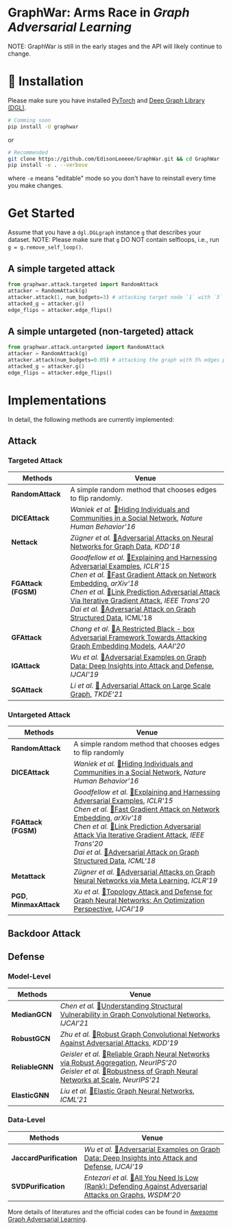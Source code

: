 # GraphWar: Arms Race in *Graph Adversarial Learning*

NOTE: GraphWar is still in the early stages and the API will likely continue to change.


# 🚀 Installation
Please make sure you have installed [PyTorch](https://pytorch.org) and [Deep Graph Library (DGL)](https://www.dgl.ai/pages/start.html).
```bash
# Comming soon
pip install -U graphwar
```
or
```bash
# Recommended
git clone https://github.com/EdisonLeeeee/GraphWar.git && cd GraphWar
pip install -e . --verbose
```
where `-e` means "editable" mode so you don't have to reinstall every time you make changes.

# Get Started
Assume that you have a `dgl.DGLgraph` instance `g` that describes your dataset.
NOTE: Please make sure that `g` DO NOT contain selfloops, i.e., run `g = g.remove_self_loop()`.

## A simple targeted attack

```python
from graphwar.attack.targeted import RandomAttack
attacker = RandomAttack(g)
attacker.attack(1, num_budgets=3) # attacking target node `1` with `3` edges 
attacked_g = attacker.g()
edge_flips = attacker.edge_flips()

```

## A simple untargeted (non-targeted) attack
```python
from graphwar.attack.untargeted import RandomAttack
attacker = RandomAttack(g)
attacker.attack(num_budgets=0.05) # attacking the graph with 5% edges perturbations
attacked_g = attacker.g()
edge_flips = attacker.edge_flips()

```


# Implementations

In detail, the following methods are currently implemented:

## Attack

### Targeted Attack

| Methods             | Venue                                                                                                                                                                                                                                                                                                                                                                                                                                                                                                        |
| ------------------- | ------------------------------------------------------------------------------------------------------------------------------------------------------------------------------------------------------------------------------------------------------------------------------------------------------------------------------------------------------------------------------------------------------------------------------------------------------------------------------------------------------------ |
| **RandomAttack**    | A simple random method that chooses edges to flip randomly.                                                                                                                                                                                                                                                                                                                                                                                                                                                  |
| **DICEAttack**      | *Waniek et al.* [📝Hiding Individuals and Communities in a Social Network](https://arxiv.org/abs/1608.00375), *Nature Human Behavior'16*                                                                                                                                                                                                                                                                                                                                                                      |
| **Nettack**         | *Zügner et al.* [📝Adversarial Attacks on Neural Networks for Graph Data](https://arxiv.org/abs/1805.07984), *KDD'18*                                                                                                                                                                                                                                                                                                                                                                                         |
| **FGAttack (FGSM)** | *Goodfellow et al.* [📝Explaining and Harnessing Adversarial Examples](https://arxiv.org/abs/1412.6572), *ICLR'15*<br>*Chen et al.* [📝Fast Gradient Attack on Network Embedding](https://arxiv.org/abs/1809.02797), *arXiv'18*<br>*Chen et al.* [📝Link Prediction Adversarial Attack Via Iterative Gradient Attack](https://ieeexplore.ieee.org/abstract/document/9141291), *IEEE Trans'20* <br> *Dai et al.* [📝Adversarial Attack on Graph Structured Data](https://arxiv.org/abs/1806.02371), ICML'18 </br> |
| **GFAttack**        | *Chang et al*.  [📝A Restricted Black - box Adversarial Framework Towards Attacking Graph Embedding Models](https://arxiv.org/abs/1908.01297), *AAAI'20*                                                                                                                                                                                                                                                                                                                                                      |
| **IGAttack**        | *Wu et al.* [📝Adversarial Examples on Graph Data: Deep Insights into Attack and Defense](https://arxiv.org/abs/1903.01610), *IJCAI'19*                                                                                                                                                                                                                                                                                                                                                                       |
| **SGAttack**        | *Li et al.* [📝 Adversarial Attack on Large Scale Graph](https://arxiv.org/abs/2009.03488), *TKDE'21*                                                                                                                                                                                                                                                                                                                                                                                                         |

### Untargeted Attack

| Methods                   | Venue                                                                                                                                                                                                                                                                                                                                                                                                                                                                                                          |
| ------------------------- | -------------------------------------------------------------------------------------------------------------------------------------------------------------------------------------------------------------------------------------------------------------------------------------------------------------------------------------------------------------------------------------------------------------------------------------------------------------------------------------------------------------- |
| **RandomAttack**          | A simple random method that chooses edges to flip randomly                                                                                                                                                                                                                                                                                                                                                                                                                                                     |
| **DICEAttack**            | *Waniek et al.* [📝Hiding Individuals and Communities in a Social Network](https://arxiv.org/abs/1608.00375), *Nature Human Behavior'16*                                                                                                                                                                                                                                                                                                                                                                        |
| **FGAttack (FGSM)**       | *Goodfellow et al.* [📝Explaining and Harnessing Adversarial Examples](https://arxiv.org/abs/1412.6572), *ICLR'15*<br>*Chen et al.* [📝Fast Gradient Attack on Network Embedding](https://arxiv.org/abs/1809.02797), *arXiv'18*<br>*Chen et al.* [📝Link Prediction Adversarial Attack Via Iterative Gradient Attack](https://ieeexplore.ieee.org/abstract/document/9141291), *IEEE Trans'20* <br> *Dai et al.* [📝Adversarial Attack on Graph Structured Data](https://arxiv.org/abs/1806.02371), *ICML'18* </br> |
| **Metattack**             | *Zügner et al.* [📝Adversarial Attacks on Graph Neural Networks via Meta Learning](https://arxiv.org/abs/1902.08412), *ICLR'19*                                                                                                                                                                                                                                                                                                                                                                                 |
| **PGD**, **MinmaxAttack** | *Xu et al.* [📝Topology Attack and Defense for Graph Neural Networks: An Optimization Perspective](https://arxiv.org/abs/1906.04214), *IJCAI'19*                                                                                                                                                                                                                                                                                                                                                                |

## Backdoor Attack


## Defense

### Model-Level

| Methods         | Venue                                                                                                                                                                                                                                         |
| --------------- | --------------------------------------------------------------------------------------------------------------------------------------------------------------------------------------------------------------------------------------------- |
| **MedianGCN**   | *Chen et al.* [📝Understanding Structural Vulnerability in Graph Convolutional Networks](https://www.ijcai.org/proceedings/2021/310), *IJCAI'21*                                                                                               |
| **RobustGCN**   | *Zhu et al.*  [📝Robust Graph Convolutional Networks Against Adversarial Attacks](http://pengcui.thumedialab.com/papers/RGCN.pdf), *KDD'19*                                                                                                    |
| **ReliableGNN** | *Geisler et al.* [📝Reliable Graph Neural Networks via Robust Aggregation](https://arxiv.org/abs/2010.15651), *NeurIPS'20*<br>*Geisler et al.* [📝Robustness of Graph Neural Networks at Scale](https://arxiv.org/abs/2110.14038), *NeurIPS'21* |
| **ElasticGNN** | *Liu et al.* [📝Elastic Graph Neural Networks](https://arxiv.org/abs/2107.06996), *ICML'21* |

### Data-Level

| Methods                 | Venue                                                                                                                                         |
| ----------------------- | --------------------------------------------------------------------------------------------------------------------------------------------- |
| **JaccardPurification** | *Wu et al.* [📝Adversarial Examples on Graph Data: Deep Insights into Attack and Defense](https://arxiv.org/abs/1903.01610), *IJCAI'19*        |
| **SVDPurification**     | *Entezari et al.* [📝All You Need Is Low (Rank): Defending Against Adversarial Attacks on Graphs](https://arxiv.org/abs/1903.01610), *WSDM'20* |


More details of literatures and the official codes can be found in [Awesome Graph Adversarial Learning](https://github.com/gitgiter/Graph-Adversarial-Learning).
